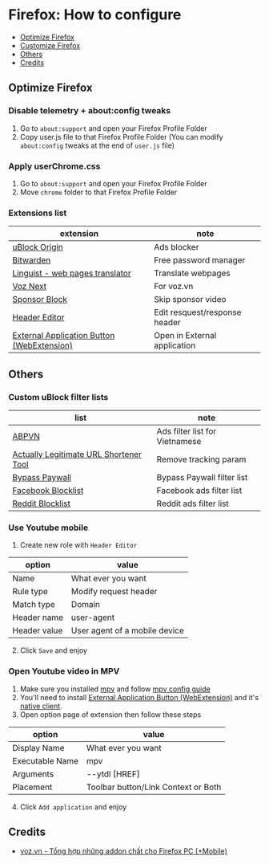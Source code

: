 # Firefox: How to configure

- [Optimize Firefox](#optimize-firefox)
- [Customize Firefox](#customize-firefox)
- [Others](#others)
- [Credits](#credits)

## Optimize Firefox

### Disable telemetry + about:config tweaks

1. Go to `about:support` and open your Firefox Profile Folder
2. Copy user.js file to that Firefox Profile Folder (You can modify `about:config` tweaks at the end of `user.js` file)

### Apply userChrome.css

1. Go to `about:support` and open your Firefox Profile Folder
2. Move `chrome` folder to that Firefox Profile Folder

### Extensions list

| extension                                                                                                         | note                          |
| ----------------------------------------------------------------------------------------------------------------- | ----------------------------- |
| [uBlock Origin](https://addons.mozilla.org/en-US/firefox/addon/ublock-origin)                                     | Ads blocker                   |
| [Bitwarden](https://addons.mozilla.org/en-US/firefox/addon/bitwarden-password-manager)                            | Free password manager         |
| [Linguist - web pages translator](https://addons.mozilla.org/en-US/firefox/addon/linguist-translator/)            | Translate webpages            |
| [Voz Next](https://addons.mozilla.org/en-US/firefox/addon/voz-next)                                               | For voz.vn                    |
| [Sponsor Block](https://addons.mozilla.org/en-US/firefox/addon/sponsorblock)                                      | Skip sponsor video            |
| [Header Editor](https://addons.mozilla.org/en-US/firefox/addon/header-editor)                                     | Edit resquest/response header |
| [External Application Button (WebExtension)](https://addons.mozilla.org/en-US/firefox/addon/external-application) | Open in External application  |

## Others

### Custom uBlock filter lists

| list                                                                                                | note                           |
| --------------------------------------------------------------------------------------------------- | ------------------------------ |
| [ABPVN](https://abpvn.com/)                                                                         | Ads filter list for Vietnamese |
| [Actually Legitimate URL Shortener Tool](https://github.com/DandelionSprout/adfilt/discussions/163) | Remove tracking param          |
| [Bypass Paywall](https://gitlab.com/magnolia1234/bypass-paywalls-clean-filters)                     | Bypass Paywall filter list     |
| [Facebook Blocklist](https://ethan-xd.github.io/)                                                   | Facebook ads filter list       |
| [Reddit Blocklist](https://ethan-xd.github.io/)                                                     | Reddit ads filter list         |

### Use Youtube mobile

1. Create new role with `Header Editor`

| option       | value                         |
| ------------ | ----------------------------- |
| Name         | What ever you want            |
| Rule type    | Modify request header         |
| Match type   | Domain                        |
| Header name  | user-agent                    |
| Header value | User agent of a mobile device |

2. Click `Save` and enjoy

### Open Youtube video in MPV

1. Make sure you installed [mpv](https://mpv.io) and follow [mpv config guide](https://github.com/ngowuys/apps/blob/main/mpv.md)
2. You'll need to install [External Application Button (WebExtension)](https://addons.mozilla.org/en-US/firefox/addon/external-application/) and it's [native client](https://github.com/andy-portmen/native-client/releases).
3. Open option page of extension then follow these steps

| option          | value                               |
| --------------- | ----------------------------------- |
| Display Name    | What ever you want                  |
| Executable Name | mpv                                 |
| Arguments       | --ytdl [HREF]                       |
| Placement       | Toolbar button/Link Context or Both |

4. Click `Add application` and enjoy

## Credits

- [voz.vn - Tổng hợp những addon chất cho Firefox PC (+Mobile)](https://voz.vn/t/tong-hop-nhung-addon-chat-cho-firefox-pc-mobile.682181/)
